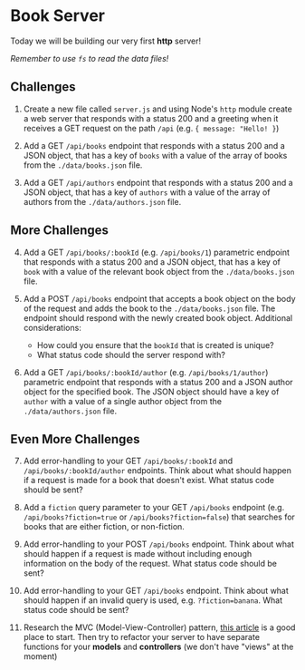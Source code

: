 # Book Server

Today we will be building our very first **http** server!

_Remember to use `fs` to read the data files!_

## Challenges

1. Create a new file called `server.js` and using Node's `http` module create a web server that responds with a status 200 and a greeting when it receives a GET request on the path `/api` (e.g. `{ message: "Hello! }`)

2. Add a GET `/api/books` endpoint that responds with a status 200 and a JSON object, that has a key of `books` with a value of the array of books from the `./data/books.json` file.

3. Add a GET `/api/authors` endpoint that responds with a status 200 and a JSON object, that has a key of `authors` with a value of the array of authors from the `./data/authors.json` file.

## More Challenges

4. Add a GET `/api/books/:bookId` (e.g. `/api/books/1`) parametric endpoint that responds with a status 200 and a JSON object, that has a key of `book` with a value of the relevant book object from the `./data/books.json` file.

5. Add a POST `/api/books` endpoint that accepts a book object on the body of the request and adds the book to the `./data/books.json` file. The endpoint should respond with the newly created book object. Additional considerations:

   - How could you ensure that the `bookId` that is created is unique?
   - What status code should the server respond with?

6. Add a GET `/api/books/:bookId/author` (e.g. `/api/books/1/author`) parametric endpoint that responds with a status 200 and a JSON author object for the specified book. The JSON object should have a key of `author` with a value of a single author object from the `./data/authors.json` file.

## Even More Challenges

7. Add error-handling to your GET `/api/books/:bookId` and `/api/books/:bookId/author` endpoints. Think about what should happen if a request is made for a book that doesn't exist. What status code should be sent?

8. Add a `fiction` query parameter to your GET `/api/books` endpoint (e.g. `/api/books?fiction=true` or `/api/books?fiction=false`) that searches for books that are either fiction, or non-fiction.

9. Add error-handling to your POST `/api/books` endpoint. Think about what should happen if a request is made without including enough information on the body of the request. What status code should be sent?

10. Add error-handling to your GET `/api/books` endpoint. Think about what should happen if an invalid query is used, e.g. `?fiction=banana`. What status code should be sent?

11. Research the MVC (Model-View-Controller) pattern, [this article](https://www.freecodecamp.org/news/model-view-controller-mvc-explained-through-ordering-drinks-at-the-bar-efcba6255053/) is a good place to start. Then try to refactor your server to have separate functions for your **models** and **controllers** (we don't have "views" at the moment)
